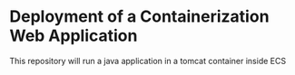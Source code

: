 # Deployment of a Containerization Web Application
This repository will run a java application in a tomcat container inside ECS



